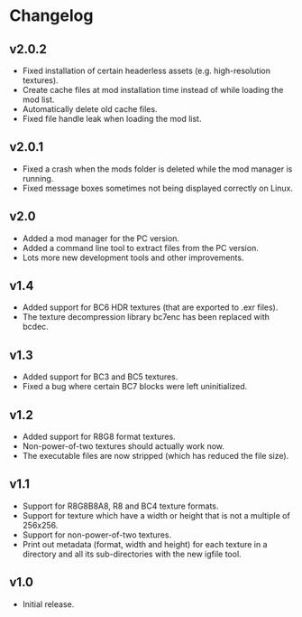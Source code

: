 # Changelog

## v2.0.2

- Fixed installation of certain headerless assets (e.g. high-resolution textures).
- Create cache files at mod installation time instead of while loading the mod list.
- Automatically delete old cache files.
- Fixed file handle leak when loading the mod list.

## v2.0.1

- Fixed a crash when the mods folder is deleted while the mod manager is running.
- Fixed message boxes sometimes not being displayed correctly on Linux.

## v2.0

- Added a mod manager for the PC version.
- Added a command line tool to extract files from the PC version.
- Lots more new development tools and other improvements.

## v1.4

- Added support for BC6 HDR textures (that are exported to .exr files).
- The texture decompression library bc7enc has been replaced with bcdec.

## v1.3

- Added support for BC3 and BC5 textures.
- Fixed a bug where certain BC7 blocks were left uninitialized.

## v1.2

- Added support for R8G8 format textures.
- Non-power-of-two textures should actually work now.
- The executable files are now stripped (which has reduced the file size).

## v1.1

- Support for R8G8B8A8, R8 and BC4 texture formats.
- Support for texture which have a width or height that is not a multiple of 256x256.
- Support for non-power-of-two textures.
- Print out metadata (format, width and height) for each texture in a directory and all its sub-directories with the new igfile tool.

## v1.0

- Initial release.

